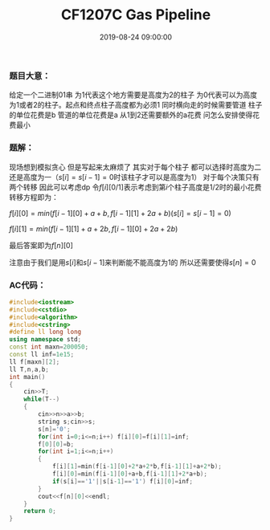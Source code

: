 ﻿---
title: CF1207C Gas Pipeline
date: 2019-08-24 09:00:00
tags:
- dp
- 线性dp
categories:
- ACM
enableMathJax: true
katex: true
aliases:
- /ACM/CF1207C
---
### 题目大意：
给定一个二进制01串 为1代表这个地方需要是高度为2的柱子 为0代表可以为高度为1或者2的柱子。起点和终点柱子高度都为必须1 同时横向走的时候需要管道 柱子的单位花费是b 管道的单位花费是a 从1到2还需要额外的a花费 问怎么安排使得花费最小
<!--more-->
### 题解：
现场想到模拟贪心 但是写起来太麻烦了 其实对于每个柱子 都可以选择时高度为二还是高度为一（$s[i]=s[i-1]=0$时该柱子才可以是高度为1） 对于每个决策只有两个转移 因此可以考虑dp 令$f[i][0/1]$表示考虑到第$i$个柱子高度是1/2时的最小花费 转移方程即为：

$f[i][0]=min(f[i-1][0]+a+b,f[i-1][1]+2a+b)(s[i]=s[i-1]=0)$

$f[i][1]=min(f[i-1][1]+a+2b,f[i-1][0]+2a+2b)$

最后答案即为$f[n][0]$ 

注意由于我们是用$s[i]$和$s[i-1]$来判断能不能高度为1的 所以还需要使得$s[n]=0$

### AC代码：
```cpp
#include<iostream>
#include<cstdio>
#include<algorithm>
#include<cstring>
#define ll long long
using namespace std;
const int maxn=200050;
const ll inf=1e15;
ll f[maxn][2];
ll T,n,a,b;
int main()
{
	cin>>T;
	while(T--)
	{
		cin>>n>>a>>b;
		string s;cin>>s;
		s[n]='0';
		for(int i=0;i<=n;i++) f[i][0]=f[i][1]=inf;
		f[0][0]=b;
		for(int i=1;i<=n;i++)
		{
			f[i][1]=min(f[i-1][0]+2*a+2*b,f[i-1][1]+a+2*b);
			f[i][0]=min(f[i-1][0]+a+b,f[i-1][1]+2*a+b);
			if(s[i]=='1'||s[i-1]=='1') f[i][0]=inf;
		}
		cout<<f[n][0]<<endl;
	}
	return 0;
}
```
